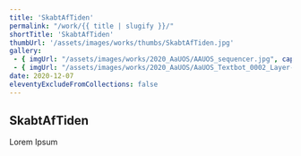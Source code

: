 ```yaml
---
title: 'SkabtAfTiden'
permalink: "/work/{{ title | slugify }}/"
shortTitle: 'SkabtAfTiden'
thumbUrl: '/assets/images/works/thumbs/SkabtAfTiden.jpg'
gallery:
 - { imgUrl: "/assets/images/works/2020_AaUOS/AAUOS_sequencer.jpg", caption: "" }
 - { imgUrl: "/assets/images/works/2020_AaUOS/AaUOS_Textbot_0002_Layer-20.jpg", caption: "" }
date: 2020-12-07
eleventyExcludeFromCollections: false
---
```



<div class="Grid Grid--gutters Grid--full large-Grid--fit">
  <div class="Grid-cell">
    <div class='headerGroup'>
      <h2>SkabtAfTiden</h2>
      <p>Lorem Ipsum</p>
    </div>
  </div>
</div>